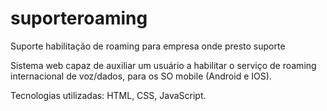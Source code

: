 # suporteroaming
Suporte habilitação de roaming para empresa onde presto suporte

Sistema web capaz de auxiliar um usuário a  habilitar o serviço de roaming internacional de voz/dados, para os SO mobile (Android e IOS).

Tecnologias utilizadas: HTML, CSS, JavaScript. 
